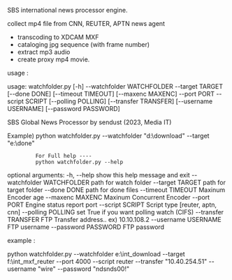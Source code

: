 SBS international news processor engine.

collect mp4 file from CNN, REUTER, APTN news agent


- transcoding to XDCAM MXF
- cataloging jpg sequence (with frame number)
- extract mp3 audio
- create proxy mp4 movie.



usage :

usage: watchfolder.py [-h] --watchfolder WATCHFOLDER --target TARGET [--done DONE] [--timeout TIMEOUT] [--maxenc MAXENC] --port PORT --script SCRIPT [--polling POLLING] [--transfer TRANSFER]
                      [--username USERNAME] [--password PASSWORD]

SBS Global News Processor by sendust  (2023, Media IT)

   Example)  python watchfolder.py --watchfolder "d:\download" --target "e:\done"

             For Full help ----
             python watchfolder.py --help

optional arguments:
  -h, --help            show this help message and exit
  --watchfolder WATCHFOLDER
                        path for watch folder
  --target TARGET       path for target folder
  --done DONE           path for done files
  --timeout TIMEOUT     Maxinum Encoder age
  --maxenc MAXENC       Maxinum Concurrent Encoder
  --port PORT           Engine status report port
  --script SCRIPT       Script type [reuter, aptn, cnn]
  --polling POLLING     set True if you want polling watch (CIFS)
  --transfer TRANSFER   FTP Transfer address.. ex) 10.10.108.2
  --username USERNAME   FTP username
  --password PASSWORD   FTP password
  
 
 
 example :
 
 python watchfolder.py --watchfolder e:\int_download --target f:\int_mxf_reuter --port 4000 --script reuter --transfer "10.40.254.51" --username "wire" --password "ndsnds00!"
  
 